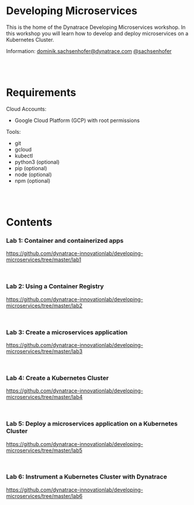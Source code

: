 # Developing Microservices

This is the home of the Dynatrace Developing Microservices workshop. In this workshop you will learn how to develop and deploy microservices on a Kubernetes Cluster.

Information: dominik.sachsenhofer@dynatrace.com [@sachsenhofer](https://twitter.com/sachsenhofer)

<br>
<br>

# Requirements

Cloud Accounts:
- Google Cloud Platform (GCP) with root permissions

Tools:
- git
- gcloud
- kubectl
- python3 (optional)
- pip (optional)
- node (optional)
- npm (optional)

<br>
<br>

# Contents

### __Lab 1:__ Container and containerized apps

https://github.com/dynatrace-innovationlab/developing-microservices/tree/master/lab1

<br>

### __Lab 2:__ Using a Container Registry

https://github.com/dynatrace-innovationlab/developing-microservices/tree/master/lab2

<br>

### __Lab 3:__ Create a microservices application

https://github.com/dynatrace-innovationlab/developing-microservices/tree/master/lab3

<br>

### __Lab 4:__ Create a Kubernetes Cluster

https://github.com/dynatrace-innovationlab/developing-microservices/tree/master/lab4

<br>

### __Lab 5:__ Deploy a microservices application on a Kubernetes Cluster

https://github.com/dynatrace-innovationlab/developing-microservices/tree/master/lab5

<br>

### __Lab 6:__ Instrument a Kubernetes Cluster with Dynatrace

https://github.com/dynatrace-innovationlab/developing-microservices/tree/master/lab6

